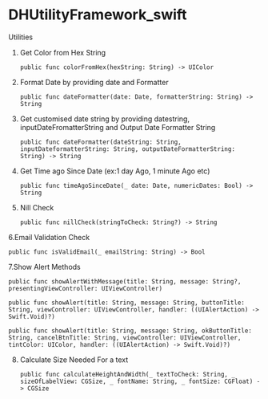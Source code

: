 # DHUtilityFramework_swift
Utilities 

1. Get Color from Hex String

       public func colorFromHex(hexString: String) -> UIColor

2. Format Date by providing date and Formatter

       public func dateFormatter(date: Date, formatterString: String) -> String

3. Get customised date string by providing datestring, inputDateFromatterString and Output Date Formatter String 

       public func dateFormatter(dateString: String, inputDateformatterString: String, outputDateFormatterString: String) -> String

4. Get Time ago Since Date (ex:1 day Ago, 1 minute Ago etc)

       public func timeAgoSinceDate(_ date: Date, numericDates: Bool) -> String

5. Nill Check   
    
       public func nillCheck(stringToCheck: String?) -> String

6.Email Validation Check

    public func isValidEmail(_ emailString: String) -> Bool

7.Show Alert Methods

    public func showAlertWithMessage(title: String, message: String?, presentingViewController: UIViewController)

    public func showAlert(title: String, message: String, buttonTitle: String, viewController: UIViewController, handler: ((UIAlertAction) -> Swift.Void)?)

    public func showAlert(title: String, message: String, okButtonTitle: String, cancelBtnTitle: String, viewController: UIViewController, tintColor: UIColor, handler: ((UIAlertAction) -> Swift.Void)?)
   
8. Calculate Size Needed For a text

       public func calculateHeightAndWidth(_ textToCheck: String, _ sizeOfLabelView: CGSize, _ fontName: String, _ fontSize: CGFloat) -> CGSize
